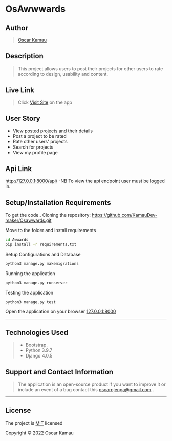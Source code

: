 # OsAwwwards

## Author
> [Oscar Kamau](https://github.com/KamauDev-maker)


## Description
>This project allows users to post their projects for other users to rate according to design, usability and content.

## Live Link
> Click [Visit Site](https://awwards2030.herokuapp.com/ "Visit Site") on the app


## User Story
* View posted projects and their details
* Post a project to be rated
* Rate other users' projects
* Search for projects 
* View my profile page

## Api Link
http://127.0.0.1:8000/api/  -NB To view the api endpoint user must be logged in.


## Setup/Installation Requirements
To get the code..
Cloning the repository:
https://github.com/KamauDev-maker/Osawwards.git
  
Move to the folder and install requirements
  ```bash
  cd Awwards
  pip install -r requirements.txt
  ```
Setup Configurations and  Database
  ```bash 
  python3 manage.py makemigrations 
  ``` 
Running the application
  ```bash
  python3 manage.py runserver
  ```
  
Testing the application
  ```bash
  python3 manage.py test
  ```
Open the application on your browser 
[127.0.0.1:8000](http://127.0.0.1:8000/)

---

## Technologies Used
>* Bootstrap.
>* Python 3.9.7
>* Django 4.0.5

## Support and Contact Information
> The application is an open-source product if you  want to improve it or include an event of a bug  contact this
> oscarnjenga@gmail.com .

***

## License
The project is [MIT](LICENSE) licensed 

Copyright &copy; 2022 Oscar Kamau

